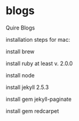 # blogs
Quire Blogs




installation steps for mac:

install brew

install ruby at least v. 2.0.0

install node

install jekyll 2.5.3

install gem jekyll-paginate

install gem redcarpet
